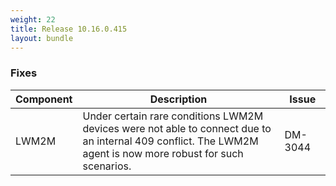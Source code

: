 ```yaml
---
weight: 22
title: Release 10.16.0.415
layout: bundle
---
```


<!--10.16.0.406-10.16.0.415-->


### Fixes

<div><table ><colgroup>
<col style="width: 15%;"><col style="width: 70%;"><col style="width: 15%;"></colgroup>
<thead><tr>
<th>
Component</th>
<th>
Description</th>
<th>
Issue</th>
</tr>
</thead><tbody>

<tr>
<td>LWM2M</td>
<td>Under certain rare conditions LWM2M devices were not able to connect due to an internal 409 conflict. The LWM2M agent is now more robust for such scenarios.</td>
<td>DM-3044</td>
</tr>

</tbody></table></div>
